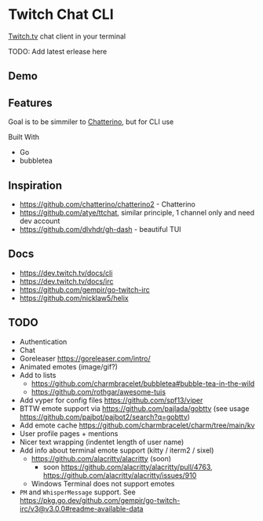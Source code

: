 # Twitch Chat CLI
[Twitch.tv](https://twitch.tv) chat client in your terminal

TODO: Add latest erlease here

## Demo

## Features


Goal is to be simmiler to [Chatterino](https://chatterino.com/), but for CLI use

Built With
- Go
- bubbletea

## Inspiration
- https://github.com/chatterino/chatterino2 - Chatterino
- https://github.com/atye/ttchat, similar principle, 1 channel only and need dev account
- https://github.com/dlvhdr/gh-dash - beautiful TUI

## Docs
- https://dev.twitch.tv/docs/cli
- https://dev.twitch.tv/docs/irc
- https://github.com/gempir/go-twitch-irc
- https://github.com/nicklaw5/helix


## TODO
- Authentication
- Chat
- Goreleaser https://goreleaser.com/intro/
- Animated emotes (image/gif?)
- Add to lists
  - https://github.com/charmbracelet/bubbletea#bubble-tea-in-the-wild
  - https://github.com/rothgar/awesome-tuis
- Add vyper for config files https://github.com/spf13/viper
- BTTW emote support via https://github.com/pajlada/gobttv (see usage https://github.com/pajbot/pajbot2/search?q=gobttv)
- Add emote cache https://github.com/charmbracelet/charm/tree/main/kv
- User profile pages + mentions
- Nicer text wrapping (indentet length of user name)
- Add info about terminal emote support (kitty / iterm2 / sixel)
  - https://github.com/alacritty/alacritty (soon)
    - soon https://github.com/alacritty/alacritty/pull/4763, https://github.com/alacritty/alacritty/issues/910
  - Windows Terminal does not support emotes
- `PM` and `WhisperMessage` support. See https://pkg.go.dev/github.com/gempir/go-twitch-irc/v3@v3.0.0#readme-available-data
